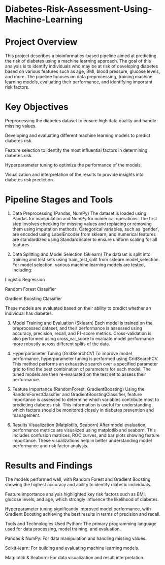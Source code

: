 # Diabetes-Risk-Assessment-Using-Machine-Learning
# Project Overview
This project describes a bioinformatics-based pipeline aimed at predicting the risk of diabetes using a machine learning approach. The goal of this analysis is to identify individuals who may be at risk of developing diabetes based on various features such as age, BMI, blood pressure, glucose levels, and more. The pipeline focuses on data preprocessing, training machine learning models, evaluating their performance, and identifying important risk factors.

# Key Objectives
Preprocessing the diabetes dataset to ensure high data quality and handle missing values.

Developing and evaluating different machine learning models to predict diabetes risk.

Feature selection to identify the most influential factors in determining diabetes risk.

Hyperparameter tuning to optimize the performance of the models.

Visualization and interpretation of the results to provide insights into diabetes risk prediction.

# Pipeline Stages and Tools
1. Data Preprocessing (Pandas, NumPy)
The dataset is loaded using Pandas for manipulation and NumPy for numerical operations. The first step involves checking for missing values and replacing or removing them using imputation methods. Categorical variables, such as 'gender', are encoded using LabelEncoder from sklearn, and numerical features are standardized using StandardScaler to ensure uniform scaling for all features.

2. Data Splitting and Model Selection (Sklearn)
The dataset is split into training and test sets using train_test_split from sklearn.model_selection. For model selection, various machine learning models are tested, including:

Logistic Regression

Random Forest Classifier

Gradient Boosting Classifier

These models are evaluated based on their ability to predict whether an individual has diabetes.

3. Model Training and Evaluation (Sklearn)
Each model is trained on the preprocessed dataset, and their performance is assessed using accuracy, precision, recall, and F1-score metrics. Cross-validation is also performed using cross_val_score to evaluate model performance more robustly across different splits of the data.

4. Hyperparameter Tuning (GridSearchCV)
To improve model performance, hyperparameter tuning is performed using GridSearchCV. This method performs an exhaustive search over a specified parameter grid to find the best combination of parameters for each model. The tuned models are then re-evaluated on the test set to assess their performance.

5. Feature Importance (RandomForest, GradientBoosting)
Using the RandomForestClassifier and GradientBoostingClassifier, feature importance is assessed to determine which variables contribute most to predicting diabetes risk. This information is useful for understanding which factors should be monitored closely in diabetes prevention and management.

6. Results Visualization (Matplotlib, Seaborn)
After model evaluation, performance metrics are visualized using matplotlib and seaborn. This includes confusion matrices, ROC curves, and bar plots showing feature importance. These visualizations help in better understanding model performance and risk factor analysis.

# Results and Findings
The models performed well, with Random Forest and Gradient Boosting showing the highest accuracy and ability to identify diabetic individuals.

Feature importance analysis highlighted key risk factors such as BMI, glucose levels, and age, which strongly influence the likelihood of diabetes.

Hyperparameter tuning significantly improved model performance, with Gradient Boosting achieving the best results in terms of precision and recall.

Tools and Technologies Used
Python: The primary programming language used for data processing, model training, and evaluation.

Pandas & NumPy: For data manipulation and handling missing values.

Scikit-learn: For building and evaluating machine learning models.

Matplotlib & Seaborn: For data visualization and result interpretation.
